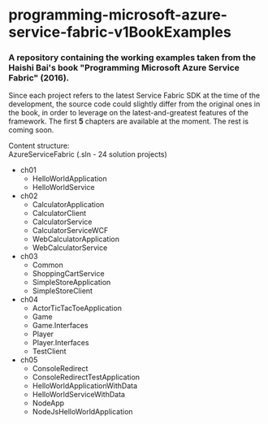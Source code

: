 # programming-microsoft-azure-service-fabric-v1BookExamples
### A repository containing the working examples taken from the Haishi Bai's book "Programming Microsoft Azure Service Fabric" (2016).

Since each project refers to the latest Service Fabric SDK at the time of the development, the source code could slightly differ from the original ones in the book, in order to leverage on the latest-and-greatest features of the framework.
The first **5** chapters are available at the moment. The rest is coming soon.

Content structure:<br />
AzureServiceFabric (.sln - 24 solution projects)<br />
- ch01<br />
	- HelloWorldApplication<br />
	- HelloWorldService<br />
- ch02<br />
	- CalculatorApplication<br />
	- CalculatorClient<br />
	- CalculatorService<br />
	- CalculatorServiceWCF<br />
	- WebCalculatorApplication<br />
	- WebCalculatorService<br />
- ch03<br />
	- Common<br />
	- ShoppingCartService<br />
	- SimpleStoreApplication<br />
	- SimpleStoreClient<br />
- ch04<br />
	- ActorTicTacToeApplication<br />
	- Game<br />
	- Game.Interfaces<br />
	- Player<br />
	- Player.Interfaces<br />
	- TestClient<br />
- ch05<br />
	- ConsoleRedirect<br />
	- ConsoleRedirectTestApplication<br />
	- HelloWorldApplicationWithData<br />
	- HelloWorldServiceWithData<br />
	- NodeApp<br />
	- NodeJsHelloWorldApplication
